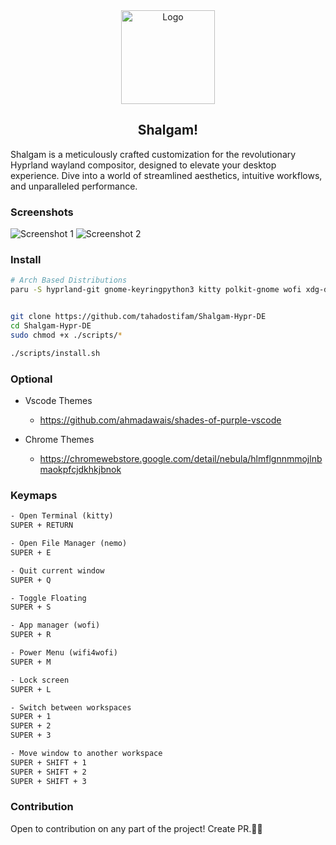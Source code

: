 <div align="center">
    <a href="https://github.com/tahadostifam/Shalgam-Hypr-DE">
        <img src="./images/shalgam.png" alt="Logo" width="150" height="150">
    </a>
    <h2>Shalgam!</h2>
</div>

<p>
Shalgam is a meticulously crafted customization for the revolutionary Hyprland wayland compositor, designed to elevate your desktop experience. Dive into a world of streamlined aesthetics, intuitive workflows, and unparalleled performance.
</p>

### Screenshots

<img src="./images/screenshots/screenshot_1.jpg" alt="Screenshot 1">
<img src="./images/screenshots/screenshot_2.jpg" alt="Screenshot 2">


### Install

```bash
# Arch Based Distributions
paru -S hyprland-git gnome-keyringpython3 kitty polkit-gnome wofi xdg-desktop-portal-hyprland-git tty-clock-git swaylock grim slurp jq dunst swww-git pavucontrol ttf-font-awesome jp2a nemo fastfetch


git clone https://github.com/tahadostifam/Shalgam-Hypr-DE
cd Shalgam-Hypr-DE
sudo chmod +x ./scripts/*

./scripts/install.sh
```

### Optional

- Vscode Themes
  - <https://github.com/ahmadawais/shades-of-purple-vscode>

- Chrome Themes
  - <https://chromewebstore.google.com/detail/nebula/hlmflgnnmmojlnbmaokpfcjdkhkjbnok>

### Keymaps

```txt
- Open Terminal (kitty)
SUPER + RETURN

- Open File Manager (nemo)
SUPER + E

- Quit current window
SUPER + Q

- Toggle Floating
SUPER + S

- App manager (wofi)
SUPER + R

- Power Menu (wifi4wofi)
SUPER + M

- Lock screen
SUPER + L

- Switch between workspaces
SUPER + 1
SUPER + 2
SUPER + 3

- Move window to another workspace
SUPER + SHIFT + 1
SUPER + SHIFT + 2
SUPER + SHIFT + 3
```

### Contribution

Open to contribution on any part of the project! Create PR.💜🦄
